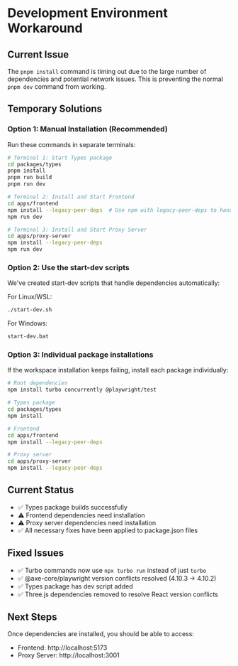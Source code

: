 # Development Environment Workaround

## Current Issue
The `pnpm install` command is timing out due to the large number of dependencies and potential network issues. This is preventing the normal `pnpm dev` command from working.

## Temporary Solutions

### Option 1: Manual Installation (Recommended)
Run these commands in separate terminals:

```bash
# Terminal 1: Start Types package
cd packages/types
pnpm install
pnpm run build
pnpm run dev

# Terminal 2: Install and Start Frontend
cd apps/frontend
npm install --legacy-peer-deps  # Use npm with legacy-peer-deps to handle conflicts
npm run dev

# Terminal 3: Install and Start Proxy Server
cd apps/proxy-server  
npm install --legacy-peer-deps
npm run dev
```

### Option 2: Use the start-dev scripts
We've created start-dev scripts that handle dependencies automatically:

For Linux/WSL:
```bash
./start-dev.sh
```

For Windows:
```bash
start-dev.bat
```

### Option 3: Individual package installations
If the workspace installation keeps failing, install each package individually:

```bash
# Root dependencies
npm install turbo concurrently @playwright/test

# Types package
cd packages/types
npm install

# Frontend
cd apps/frontend  
npm install --legacy-peer-deps

# Proxy server
cd apps/proxy-server
npm install --legacy-peer-deps
```

## Current Status
- ✅ Types package builds successfully
- ⚠️ Frontend dependencies need installation
- ⚠️ Proxy server dependencies need installation
- ✅ All necessary fixes have been applied to package.json files

## Fixed Issues
- ✅ Turbo commands now use `npx turbo run` instead of just `turbo`
- ✅ @axe-core/playwright version conflicts resolved (4.10.3 → 4.10.2)
- ✅ Types package has dev script added
- ✅ Three.js dependencies removed to resolve React version conflicts

## Next Steps
Once dependencies are installed, you should be able to access:
- Frontend: http://localhost:5173
- Proxy Server: http://localhost:3001